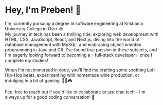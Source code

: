 
# Hey, I'm Preben! 👋
I'm, currently pursuing a degree in software engineering at Kristiania University College in Oslo. 🤓
<br>
My journey in tech has been a thrilling ride, exploring web development with HTML, CSS, JavaScript, React, and Next.js, diving into the world of database management with MySQL, and embracing object-oriented programming in Java and C#. I've found true passion in these subjects, and I'm eagerly looking forward to becoming a ✨full-stack developer✨ once I complete my studies!

When I'm not immersed in code, you'll find me crafting some soothing Lofi Hip-Hop beats, experimenting with homemade wine production, or indulging in a bit of gaming. 🎷🍷🎮

Feel free to reach out if you'd like to collaborate or just chat tech – I'm always up for a good coding conversation! 🚀


<!--
**prebenohre/prebenohre** is a ✨ _special_ ✨ repository because its `README.md` (this file) appears on your GitHub profile.

Here are some ideas to get you started:

- 🔭 I’m currently working on ...
- 🌱 I’m currently learning ...
- 👯 I’m looking to collaborate on ...
- 🤔 I’m looking for help with ...
- 💬 Ask me about ...
- 📫 How to reach me: ...
- 😄 Pronouns: ...
- ⚡ Fun fact: ...
-->
